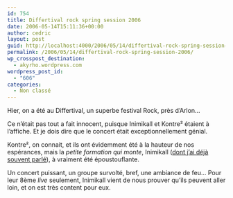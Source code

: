 ```yaml
---
id: 754
title: Differtival rock spring session 2006
date: 2006-05-14T15:11:36+00:00
author: cedric
layout: post
guid: http://localhost:4000/2006/05/14/differtival-rock-spring-session-2006.html
permalink: /2006/05/14/differtival-rock-spring-session-2006/
wp_crosspost_destination:
  - akyrho.wordpress.com
wordpress_post_id:
  - "606"
categories:
  - Non classé
---
```

Hier, on a été au Differtival, un superbe festival Rock, près d’Arlon…

Ce n’était pas tout a fait innocent, puisque Inimikall et Kontre² étaient à l’affiche. Et je dois dire que le concert était exceptionnellement génial.

Kontre², on connait, et ils ont évidemment été à la hauteur de nos espérances, mais la _petite formation qui monte_, Inimikall ([dont j’ai déjà souvent parlé](http://parenthese.be/dotclear/index.php?q=Inimikall)), à vraiment été époustouflante.

Un concert puissant, un groupe survolté, bref, une ambiance de feu… Pour leur 8ème _live_ seulement, Inimikall vient de nous prouver qu’ils peuvent aller loin, et on est très content pour eux.